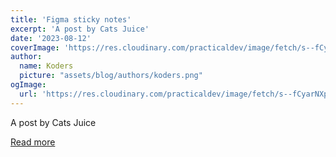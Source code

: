 ```yaml
---
title: 'Figma sticky notes'
excerpt: 'A post by Cats Juice'
date: '2023-08-12'
coverImage: 'https://res.cloudinary.com/practicaldev/image/fetch/s--fCyarNXp--/c_imagga_scale,f_auto,fl_progressive,h_420,q_auto,w_1000/https://dev-to-uploads.s3.amazonaws.com/uploads/articles/8j7y2h5homjmeopo6g3j.png'
author:
  name: Koders
  picture: "assets/blog/authors/koders.png"
ogImage:
  url: 'https://res.cloudinary.com/practicaldev/image/fetch/s--fCyarNXp--/c_imagga_scale,f_auto,fl_progressive,h_420,q_auto,w_1000/https://dev-to-uploads.s3.amazonaws.com/uploads/articles/8j7y2h5homjmeopo6g3j.png'
---
```


A post by Cats Juice

[Read more](https://dev.to/catsjuice/figma-sticky-notes-10ed)
